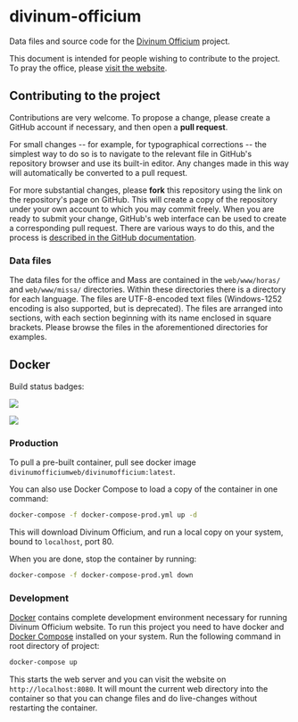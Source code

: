 # divinum-officium

Data files and source code for the
[Divinum Officium](http://www.divinumofficium.com/) project.

This document is intended for people wishing to contribute to the project. To
pray the office, please [visit the website](http://www.divinumofficium.com/).

## Contributing to the project

Contributions are very welcome. To propose a change, please create a GitHub
account if necessary, and then open a **pull request**.

For small changes -- for example, for typographical corrections -- the simplest
way to do so is to navigate to the relevant file in GitHub's repository browser
and use its built-in editor. Any changes made in this way will automatically be
converted to a pull request.

For more substantial changes, please **fork** this repository using the link on
the repository's page on GitHub. This will create a copy of the repository
under your own account to which you may commit freely. When you are ready to
submit your change, GitHub's web interface can be used to create a
corresponding pull request. There are various ways to do this, and the
process is [described in the GitHub
documentation](https://help.github.com/articles/using-pull-requests/).

### Data files

The data files for the office and Mass are contained in the `web/www/horas/`
and `web/www/missa/` directories. Within these directories there is a directory
for each language. The files are UTF-8-encoded text files (Windows-1252
encoding is also supported, but is deprecated). The files are arranged into
sections, with each section beginning with its name enclosed in square
brackets. Please browse the files in the aforementioned directories for
examples.

## Docker

Build status badges:

[![](https://images.microbadger.com/badges/version/divinumofficiumweb/divinumofficium.svg)](https://hub.docker.com/r/divinumofficiumweb/divinumofficium "DockerHub Container")

[![](https://images.microbadger.com/badges/image/divinumofficiumweb/divinumofficium.svg)](https://hub.docker.com/r/divinumofficiumweb/divinumofficium "DockerHub Container")

### Production

To pull a pre-built container, pull see docker image `divinumofficiumweb/divinumofficium:latest`.

You can also use Docker Compose to load a copy of the container in one command:

```bash
docker-compose -f docker-compose-prod.yml up -d
```

This will download Divinum Officium, and run a local copy on your system, bound to
`localhost`, port 80.

When you are done, stop the container by running:

```bash
docker-compose -f docker-compose-prod.yml down
```

### Development

[Docker](https://docker.com/) contains complete development environment
necessary for running Divinum Officium website. To run this project you need to
have docker and [Docker Compose](https://docs.docker.com/compose/) installed on
your system. Run the following command in root directory of project:

```bash
docker-compose up
```

This starts the web server and you can visit the website on
`http://localhost:8080`. It will mount the current web directory into the container
so that you can change files and do live-changes without restarting the container.
